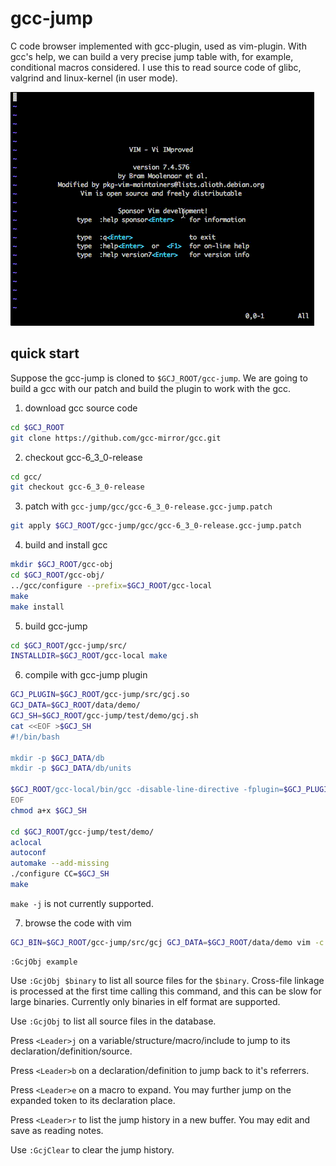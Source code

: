 # gcc-jump
C code browser implemented with gcc-plugin, used as vim-plugin. With gcc's help, we can build a very precise jump table with, for example, conditional macros considered. I use this to read source code of glibc, valgrind and linux-kernel (in user mode).

![demo](test/demo/demo.gif)

## quick start

Suppose the gcc-jump is cloned to `$GCJ_ROOT/gcc-jump`. We are going to build a gcc with our patch and build the plugin to work with the gcc.

1. download gcc source code

```sh
cd $GCJ_ROOT
git clone https://github.com/gcc-mirror/gcc.git
```

2. checkout gcc-6_3_0-release

```sh
cd gcc/
git checkout gcc-6_3_0-release
```

3. patch with `gcc-jump/gcc/gcc-6_3_0-release.gcc-jump.patch`

```sh
git apply $GCJ_ROOT/gcc-jump/gcc/gcc-6_3_0-release.gcc-jump.patch
```

4. build and install gcc

```sh
mkdir $GCJ_ROOT/gcc-obj
cd $GCJ_ROOT/gcc-obj/
../gcc/configure --prefix=$GCJ_ROOT/gcc-local
make
make install
```

5. build gcc-jump

```sh
cd $GCJ_ROOT/gcc-jump/src/
INSTALLDIR=$GCJ_ROOT/gcc-local make
```

6. compile with gcc-jump plugin

```sh
GCJ_PLUGIN=$GCJ_ROOT/gcc-jump/src/gcj.so
GCJ_DATA=$GCJ_ROOT/data/demo/
GCJ_SH=$GCJ_ROOT/gcc-jump/test/demo/gcj.sh
cat <<EOF >$GCJ_SH
#!/bin/bash

mkdir -p $GCJ_DATA/db
mkdir -p $GCJ_DATA/db/units

$GCJ_ROOT/gcc-local/bin/gcc -disable-line-directive -fplugin=$GCJ_PLUGIN -fplugin-arg-gcj-db=$GCJ_DATA/db "\$@"
EOF
chmod a+x $GCJ_SH

cd $GCJ_ROOT/gcc-jump/test/demo/
aclocal
autoconf
automake --add-missing
./configure CC=$GCJ_SH
make
```
`make -j` is not currently supported.

7. browse the code with vim

```sh
GCJ_BIN=$GCJ_ROOT/gcc-jump/src/gcj GCJ_DATA=$GCJ_ROOT/data/demo vim -c "source $GCJ_ROOT/gcc-jump/src/gcj.vim"
```
```
:GcjObj example
```
Use `:GcjObj $binary` to list all source files for the `$binary`. Cross-file linkage is processed at the first time calling this command, and this can be slow for large binaries. Currently only binaries in elf format are supported.

Use `:GcjObj` to list all source files in the database.

Press `<Leader>j` on a variable/structure/macro/include to jump to its declaration/definition/source.

Press `<Leader>b` on a declaration/definition to jump back to it's referrers.

Press `<Leader>e` on a macro to expand. You may further jump on the expanded token to its declaration place.

Press `<Leader>r` to list the jump history in a new buffer. You may edit and save as reading notes.

Use `:GcjClear` to clear the jump history.
